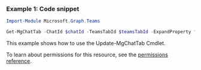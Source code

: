 ### Example 1: Code snippet

```powershellImport-Module Microsoft.Graph.Teams

Get-MgChatTab -ChatId $chatId -TeamsTabId $teamsTabId -ExpandProperty "teamsApp"
```
This example shows how to use the Update-MgChatTab Cmdlet.
To learn about permissions for this resource, see the [permissions reference](/graph/permissions-reference).

